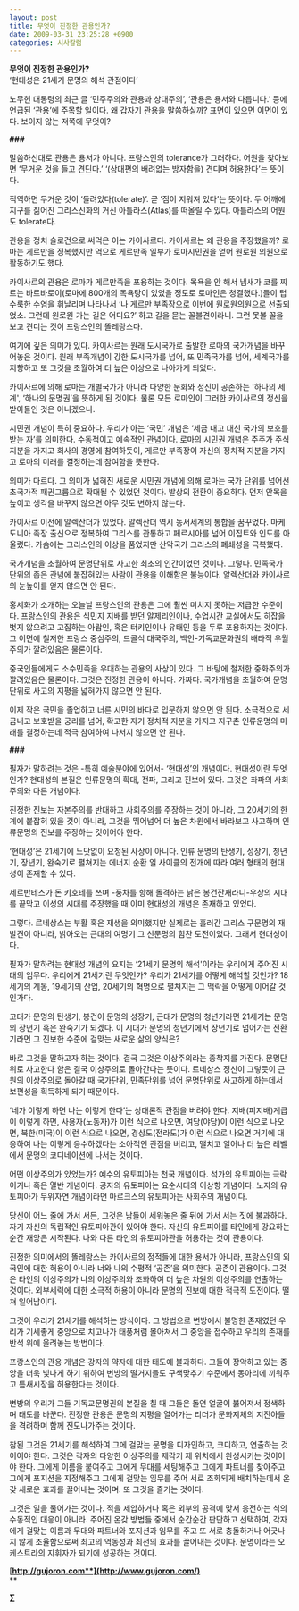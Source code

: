 ```yaml
---
layout: post
title: 무엇이 진정한 관용인가?
date: 2009-03-31 23:25:28 +0900
categories: 시사칼럼
---
```

**무엇이 진정한 관용인가?**  
‘현대성은 21세기 문명의 해석 관점이다’

노무현 대통령의 최근 글 ‘민주주의와 관용과 상대주의’, ‘관용은 용서와 다릅니다.’ 등에 언급된 ‘관용’에 주목할 일이다. 왜 갑자기 관용을 말씀하실까? 표면이 있으면 이면이 있다. 보이지 않는 저쪽에 무엇이?

**###**

말씀하신대로 관용은 용서가 아니다. 프랑스인의 tolerance가 그러하다. 어원을 찾아보면 ‘무거운 것을 들고 견딘다.’ ‘(상대편의 배려없는 방자함을) 견디며 허용한다’는 뜻이다. 

직역하면 무거운 것이 ‘들려있다(tolerate)’. 곧 ‘짐이 지워져 있다’는 뜻이다. 두 어깨에 지구를 짊어진 그리스신화의 거신 아틀라스(Atlas)를 떠올릴 수 있다. 아틀라스의 어원도 tolerate다. 

관용을 정치 슬로건으로 써먹은 이는 카이사르다. 카이사르는 왜 관용을 주장했을까? 로마는 게르만을 정복했지만 역으로 게르만족 일부가 로마시민권을 얻어 원로원 의원으로 활동하기도 했다. 

카이사르의 관용은 로마가 게르만족을 포용하는 것이다. 목욕을 안 해서 냄새가 코를 찌르는 바르바로이(로마에 800개의 목욕탕이 있었을 정도로 로마인은 청결했다.)들이 텁수룩한 수염을 휘날리며 나타나서 ‘나 게르만 부족장으로 이번에 원로원의원으로 선출되었소. 그런데 원로원 가는 길은 어디요?’ 하고 길을 묻는 꼴불견이라니. 그런 못볼 꼴을 보고 견디는 것이 프랑스인의 똘레랑스다. 

여기에 깊은 의미가 있다. 카이사르는 원래 도시국가로 출발한 로마의 국가개념을 바꾸어놓은 것이다. 원래 부족개념이 강한 도시국가를 넘어, 또 민족국가를 넘어, 세계국가를 지향하고 또 그것을 초월하여 더 높은 이상으로 나아가게 되었다. 

카이사르에 의해 로마는 개별국가가 아니라 다양한 문화와 정신이 공존하는 '하나의 세계', ‘하나의 문명권’을 뜻하게 된 것이다. 물론 모든 로마인이 그러한 카이사르의 정신을 받아들인 것은 아니겠으나.

시민권 개념이 특히 중요하다. 우리가 아는 ‘국민’ 개념은 ‘세금 내고 대신 국가의 보호를 받는 자’를 의미한다. 수동적이고 예속적인 관념이다. 로마의 시민권 개념은 주주가 주식지분을 가지고 회사의 경영에 참여하듯이, 게르만 부족장이 자신의 정치적 지분을 가지고 로마의 미래를 결정하는데 참여함을 뜻한다. 

의미가 다르다. 그 의미가 넓혀진 새로운 시민권 개념에 의해 로마는 국가 단위를 넘어선 초국가적 패권그룹으로 확대될 수 있었던 것이다. 발상의 전환이 중요하다. 먼저 안목을 높이고 생각을 바꾸지 않으면 아무 것도 변하지 않는다.

카이사르 이전에 알렉산더가 있었다. 알렉산더 역시 동서세계의 통합을 꿈꾸었다. 마케도니아 족장 출신으로 정복하여 그리스를 관통하고 페르시아를 넘어 이집트와 인도를 아울렀다. 가슴에는 그리스인의 이상을 품었지만 산악국가 그리스의 폐쇄성을 극복했다. 

국가개념을 초월하여 문명단위로 사고한 최초의 인간이었던 것이다. 그렇다. 민족국가 단위의 좁은 관념에 붙잡혀있는 사람이 관용을 이해함은 불능이다. 알렉산더와 카이사르의 눈높이를 얻지 않으면 안 된다. 

홍세화가 소개하는 오늘날 프랑스인의 관용은 그에 훨씬 미치지 못하는 저급한 수준이다. 프랑스인의 관용은 식민지 지배를 받던 알제리인이나, 수업시간 교실에서도 히잡을 벗지 않으려고 고집하는 아랍인, 혹은 터키인이나 유태인 등을 두루 포용하자는 것이다. 그 이면에 철저한 프랑스 중심주의, 드골식 대국주의, 백인-기독교문화권의 배타적 우월주의가 깔려있음은 물론이다. 

중국인들에게도 소수민족을 우대하는 관용의 사상이 있다. 그 바탕에 철저한 중화주의가 깔려있음은 물론이다. 그것은 진정한 관용이 아니다. 가짜다. 국가개념을 초월하여 문명단위로 사고의 지평을 넓혀가지 않으면 안 된다. 

이제 작은 국민을 졸업하고 너른 시민의 바다로 입문하지 않으면 안 된다. 소극적으로 세금내고 보호받을 궁리를 넘어, 확고한 자기 정치적 지분을 가지고 지구촌 인류운명의 미래를 결정하는데 적극 참여하여 나서지 않으면 안 된다.

**###**

필자가 말하려는 것은 -특히 예술분야에 있어서- ‘현대성’의 개념이다. 현대성이란 무엇인가? 현대성의 본질은 인류문명의 확대, 전파, 그리고 진보에 있다. 그것은 좌파의 사회주의와 다른 개념이다.

진정한 진보는 자본주의를 반대하고 사회주의를 주장하는 것이 아니라, 그 20세기의 한계에 붙잡혀 있을 것이 아니라, 그것을 뛰어넘어 더 높은 차원에서 바라보고 사고하며 인류문명의 진보를 주장하는 것이어야 한다. 

‘현대성’은 21세기에 느닷없이 요청된 사상이 아니다. 인류 문명의 탄생기, 성장기, 청년기, 장년기, 완숙기로 펼쳐지는 에너지 순환 일 사이클의 전개에 따라 여러 형태의 현대성이 존재할 수 있다. 

세르반테스가 돈 키호테를 쓰며 -풍차를 향해 돌격하는 낡은 봉건잔재라니-우상의 시대를 끝막고 이성의 시대를 주장했을 때 이미 현대성의 개념은 존재하고 있었다. 

그렇다. 르네상스는 부활 혹은 재생을 의미했지만 실제로는 흘러간 그리스 구문명의 재발견이 아니라, 밝아오는 근대의 여명기 그 신문명의 힘찬 도전이었다. 그래서 현대성이다. 

필자가 말하려는 현대성 개념의 요지는 ‘21세기 문명의 해석'이라는 우리에게 주어진 시대의 임무다. 우리에게 21세기란 무엇인가? 우리가 21세기를 어떻게 해석할 것인가? 18세기의 계몽, 19세기의 산업, 20세기의 혁명으로 펼쳐지는 그 맥락을 어떻게 이어갈 것인가다.

고대가 문명의 탄생기, 봉건이 문명의 성장기, 근대가 문명의 청년기라면 21세기는 문명의 장년기 혹은 완숙기가 되겠다. 이 시대가 문명의 청년기에서 장년기로 넘어가는 전환기라면 그 진보한 수준에 걸맞는 새로운 삶의 양식은? 

바로 그것을 말하고자 하는 것이다. 결국 그것은 이상주의라는 종착지를 가진다. 문명단위로 사고한다 함은 결국 이상주의로 돌아간다는 뜻이다. 르네상스 정신이 그렇듯이 근원의 이상주의로 돌아갈 때 국가단위, 민족단위를 넘어 문명단위로 사고하게 하는데서 보편성을 획득하게 되기 때문이다.

‘네가 이렇게 하면 나는 이렇게 한다’는 상대론적 관점을 버려야 한다. 지배(피지배)계급이 이렇게 하면, 사용자(노동자)가 이런 식으로 나오면, 여당(야당)이 이런 식으로 나오면, 북한(미국)이 이런 식으로 나오면, 경상도(전라도)가 이런 식으로 나오면 거기에 대응하여 나는 이렇게 응수하겠다는 소아적인 관점을 버리고, 떨치고 일어나 더 높은 레벨에서 문명의 코디네이션에 나서는 것이다. 

어떤 이상주의가 있었는가? 예수의 유토피아는 천국 개념이다. 석가의 유토피아는 극락이거나 혹은 열반 개념이다. 공자의 유토피아는 요순시대의 이상향 개념이다. 노자의 유토피아가 무위자연 개념이라면 마르크스의 유토피아는 사회주의 개념이다. 

당신이 어느 줄에 가서 서든, 그것은 남들이 세워놓은 줄 뒤에 가서 서는 짓에 불과하다. 자기 자신의 독립적인 유토피아관이 있어야 한다. 자신의 유토피아를 타인에게 강요하는 순간 재앙은 시작된다. 나와 다른 타인의 유토피아관을 허용하는 것이 관용이다. 

진정한 의미에서의 똘레랑스는 카이사르의 정적들에 대한 용서가 아니라, 프랑스인의 외국인에 대한 허용이 아니라 너와 나의 수평적 ‘공존’을 의미한다. 공존이 관용이다. 그것은 타인의 이상주의가 나의 이상주의와 조화하여 더 높은 차원의 이상주의를 연출하는 것이다. 외부세력에 대한 소극적 허용이 아니라 문명의 진보에 대한 적극적 도전이다. 떨쳐 일어남이다.

그것이 우리가 21세기를 해석하는 방식이다. 그 방법으로 변방에서 불명한 존재였던 우리가 기세좋게 중앙으로 치고나가 태풍처럼 몰아쳐서 그 중앙을 접수하고 우리의 존재를 반석 위에 올려놓는 방법이다.

프랑스인의 관용 개념은 강자의 약자에 대한 태도에 불과하다. 그들이 장악하고 있는 중앙을 더욱 빛나게 하기 위하여 변방의 떨거지들도 구색맞추기 수준에서 동아리에 끼워주고 틈새시장을 허용한다는 것이다. 

변방의 우리가 그들 기독교문명권의 본질을 칠 때 그들은 돌연 얼굴이 붉어져서 정색하며 태도를 바꾼다. 진정한 관용은 문명의 지평을 열어가는 리더가 문화지체의 지진아들을 격려하며 함께 진도나가주는 것이다. 

참된 그것은 21세기를 해석하여 그에 걸맞는 문명을 디자인하고, 코디하고, 연출하는 것이어야 한다. 그것은 각자의 다양한 이상주의를 제각기 제 위치에서 완성시키는 것이어야 한다. 그에게 이름을 붙여주고 그에게 무대를 세팅해주고 그에게 파트너를 찾아주고 그에게 포지션을 지정해주고 그에게 걸맞는 임무를 주어 서로 조화되게 배치하는데서 온갖 새로운 효과를 끌어내는 것이며. 또 그것을 즐기는 것이다. 

그것은 일을 풀어가는 것이다. 적을 제압하거나 혹은 외부의 공격에 맞서 응전하는 식의 수동적인 대응이 아니라. 주어진 온갖 방법들 중에서 순간순간 판단하고 선택하여, 각자에게 걸맞는 이름과 무대와 파트너와 포지션과 임무를 주고 또 서로 충돌하거나 어긋나지 않게 조율함으로써 최고의 역동성과 최선의 효과를 끌어내는 것이다. 문명이라는 오케스트라의 지휘자가 되기에 성공하는 것이다.

[**http://gujoron.com**](http://www.gujoron.com/)**  
** 

**∑**